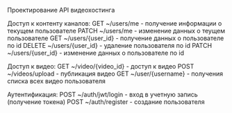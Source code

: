 Проектирование API видеохостинга

Доступ к контенту каналов:
GET ~/users/me - получение информации о текущем пользователе
PATCH ~/users/me - изменение данных о теущем пользователе
GET ~/users/{user_id} - получение данных о пользователе по id
DELETE ~/users/{user_id} - удаление пользователя по id
PATCH ~/users/{user_id} - изменение данных о пользователе по id

Доступ к видео:
GET ~/video/{video_id} - доступ к видео
POST ~/videos/upload - публикация видео
GET ~/user/{username} - получения списка всех видео пользователя

Аутентификация:
POST ~/auth/jwt/login - вход в учетную запись (получение токена)
POST ~/auth/register - создание пользователя

